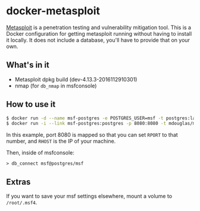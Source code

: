 # docker-metasploit

[Metasploit](http://metasploit.com) is a penetration testing and vulnerability mitigation tool. This is a Docker configuration for getting metasploit running without having to install it locally. It does not include a database, you'll have to provide that on your own.

## What's in it

- Metasploit dpkg build (dev-4.13.3-2016112910301)
- nmap (for `db_nmap` in msfconsole)

## How to use it

```bash
$ docker run -d --name msf-postgres -e POSTGRES_USER=msf -t postgres:latest
$ docker run -i --link msf-postgres:postgres -p 8080:8080 -t mdouglas/metasploit
```

In this example, port 8080 is mapped so that you can set `RPORT` to that number, and `RHOST` is the IP of your machine.

Then, inside of msfconsole:
```
> db_connect msf@postgres/msf
```

## Extras

If you want to save your msf settings elsewhere, mount a volume to `/root/.msf4`.
